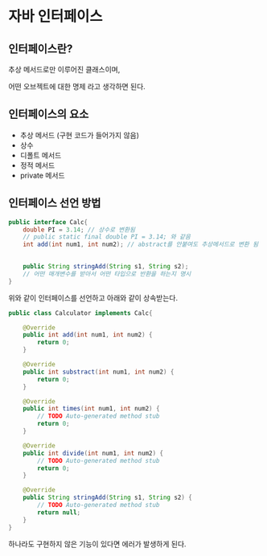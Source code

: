 # 자바 인터페이스

## 인터페이스란?
추상 메서드로만 이루어진 클래스이며,

어떤 오브젝트에 대한 명제 라고 생각하면 된다.

## 인터페이스의 요소
- 추상 메서드 (구현 코드가 들어가지 않음)
- 상수
- 디폴트 메서드
- 정적 메서드
- private 메서드

## 인터페이스 선언 방법
```java
public interface Calc{
    double PI = 3.14; // 상수로 변환됨
    // public static final double PI = 3.14; 와 같음
    int add(int num1, int num2); // abstract를 안붙여도 추상메서드로 변환 됨

    
    public String stringAdd(String s1, String s2);
    // 어떤 매개변수를 받아서 어떤 타입으로 반환을 하는지 명시
}
```
위와 같이 인터페이스를 선언하고 아래와 같이 상속받는다.
```java
public class Calculator implements Calc{

    @Override
    public int add(int num1, int num2) {
    	return 0;
    }   

    @Override
    public int substract(int num1, int num2) {
    	return 0;
    }   

    @Override
    public int times(int num1, int num2) {
    	// TODO Auto-generated method stub
    	return 0;
    }   

    @Override
    public int divide(int num1, int num2) {
    	// TODO Auto-generated method stub
    	return 0;
    }   

    @Override
    public String stringAdd(String s1, String s2) {
    	// TODO Auto-generated method stub
    	return null;
    }
}
```
하나라도 구현하지 않은 기능이 있다면 에러가 발생하게 된다.